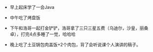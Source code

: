 * 早上起床学了一会Java

* 中午吃了烤盘饭

* 下午和浩哥一起打金铲铲，浩哥拿了三只三星五费（乌迪尔，沙皇，丽桑卓），打完4点多睡了一觉，哈哈哈

* 晚上吃了土豆锅包肉盖饭+2个肉包，背了会听说课个人演讲的稿子。